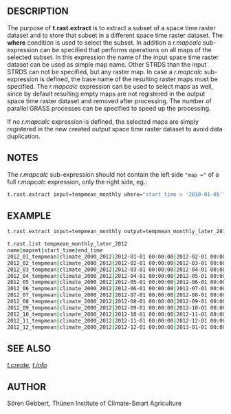 ## DESCRIPTION

The purpose of **t.rast.extract** is to extract a subset of a space time
raster dataset and to store that subset in a different space time raster
dataset. The **where** condition is used to select the subset. In
addition a *r.mapcalc* sub-expression can be specified that performs
operations on all maps of the selected subset. In this expression the
name of the input space time raster dataset can be used as simple map
name. Other STRDS than the input STRDS can not be specified, but any
raster map. In case a *r.mapcalc* sub-expression is defined, the base
name of the resulting raster maps must be specified. The *r.mapcalc*
expression can be used to select maps as well, since by default
resulting empty maps are not registered in the output space time raster
dataset and removed after processing. The number of parallel GRASS
processes can be specified to speed up the processing.

If no *r.mapcalc* expression is defined, the selected maps are simply
registered in the new created output space time raster dataset to avoid
data duplication.

## NOTES

The *r.mapcalc* sub-expression should not contain the left side
`"map ="` of a full *r.mapcalc* expression, only the right side, eg.:

```sh
t.rast.extract input=tempmean_monthly where="start_time > '2010-01-05'" output=selected_tempmean_monthly basename=new_tmean_month expression="if(tempmean_monthly < 0, null(), tempmean_monthly)"
```

## EXAMPLE

```sh
t.rast.extract input=tempmean_monthly output=tempmean_monthly_later_2012 where="start_time >= '2012-01-01'"

t.rast.list tempmean_monthly_later_2012
name|mapset|start_time|end_time
2012_01_tempmean|climate_2000_2012|2012-01-01 00:00:00|2012-02-01 00:00:00
2012_02_tempmean|climate_2000_2012|2012-02-01 00:00:00|2012-03-01 00:00:00
2012_03_tempmean|climate_2000_2012|2012-03-01 00:00:00|2012-04-01 00:00:00
2012_04_tempmean|climate_2000_2012|2012-04-01 00:00:00|2012-05-01 00:00:00
2012_05_tempmean|climate_2000_2012|2012-05-01 00:00:00|2012-06-01 00:00:00
2012_06_tempmean|climate_2000_2012|2012-06-01 00:00:00|2012-07-01 00:00:00
2012_07_tempmean|climate_2000_2012|2012-07-01 00:00:00|2012-08-01 00:00:00
2012_08_tempmean|climate_2000_2012|2012-08-01 00:00:00|2012-09-01 00:00:00
2012_09_tempmean|climate_2000_2012|2012-09-01 00:00:00|2012-10-01 00:00:00
2012_10_tempmean|climate_2000_2012|2012-10-01 00:00:00|2012-11-01 00:00:00
2012_11_tempmean|climate_2000_2012|2012-11-01 00:00:00|2012-12-01 00:00:00
2012_12_tempmean|climate_2000_2012|2012-12-01 00:00:00|2013-01-01 00:00:00
```

## SEE ALSO

*[t.create](t.create.md), [t.info](t.info.md)*

## AUTHOR

Sören Gebbert, Thünen Institute of Climate-Smart Agriculture
